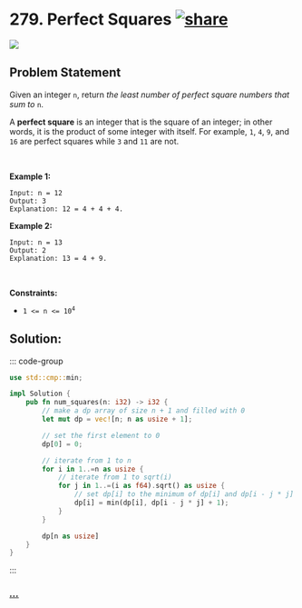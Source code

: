 # 279. Perfect Squares [![share]](https://leetcode.com/problems/perfect-squares/)

![][medium]

## Problem Statement

<p>Given an integer <code>n</code>, return <em>the least number of perfect square numbers that sum to</em> <code>n</code>.</p>
<p>A <strong>perfect square</strong> is an integer that is the square of an integer; in other words, it is the product of some integer with itself. For example, <code>1</code>, <code>4</code>, <code>9</code>, and <code>16</code> are perfect squares while <code>3</code> and <code>11</code> are not.</p>
<p> </p>
<p><strong class="example">Example 1:</strong></p>

```
Input: n = 12
Output: 3
Explanation: 12 = 4 + 4 + 4.
```

<p><strong class="example">Example 2:</strong></p>

```
Input: n = 13
Output: 2
Explanation: 13 = 4 + 9.
```

<p> </p>
<p><strong>Constraints:</strong></p>
<ul>
<li><code>1 &lt;= n &lt;= 10<sup>4</sup></code></li>
</ul>

## Solution:

::: code-group

```rs [Rust]
use std::cmp::min;

impl Solution {
    pub fn num_squares(n: i32) -> i32 {
        // make a dp array of size n + 1 and filled with 0
        let mut dp = vec![n; n as usize + 1];

        // set the first element to 0
        dp[0] = 0;

        // iterate from 1 to n
        for i in 1..=n as usize {
            // iterate from 1 to sqrt(i)
            for j in 1..=(i as f64).sqrt() as usize {
                // set dp[i] to the minimum of dp[i] and dp[i - j * j] + 1
                dp[i] = min(dp[i], dp[i - j * j] + 1);
            }
        }

        dp[n as usize]
    }
}
```

:::

### [_..._](#)

```

```

<!----------------------------------{ link }--------------------------------->

[share]: https://graph.org/file/3ea5234dda646b71c574a.png
[easy]: https://img.shields.io/badge/Difficulty-Easy-bright.svg
[medium]: https://img.shields.io/badge/Difficulty-Medium-yellow.svg
[hard]: https://img.shields.io/badge/Difficulty-Hard-red.svg
